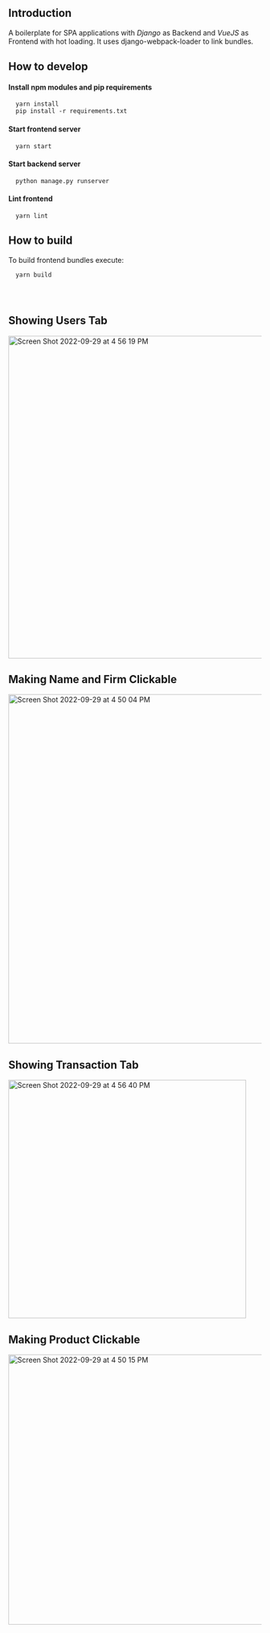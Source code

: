 Introduction
------------
A boilerplate for SPA applications with *Django* as Backend and *VueJS* as Frontend with hot loading.
It uses django-webpack-loader to link bundles.


How to develop
------------    
#### Install npm modules and pip requirements
```
  yarn install
  pip install -r requirements.txt
```

#### Start frontend server
```
  yarn start
```

#### Start backend server
```
  python manage.py runserver
```

#### Lint frontend
```
  yarn lint
```

How to build
------------    
To build frontend bundles execute:
```
  yarn build
 
 
  
```
Showing Users Tab
------------------------------

<img width="640" alt="Screen Shot 2022-09-29 at 4 56 19 PM" src="https://user-images.githubusercontent.com/66687948/193140410-720bef0d-ab2b-42c9-9c5f-203f6ceefea9.png">


Making Name and Firm Clickable
------------------------------------   

<img width="693" alt="Screen Shot 2022-09-29 at 4 50 04 PM" src="https://user-images.githubusercontent.com/66687948/193140247-6208d579-b0d8-4f40-b488-21f8a7addb9d.png">

Showing Transaction Tab
------------------------------

<img width="473" alt="Screen Shot 2022-09-29 at 4 56 40 PM" src="https://user-images.githubusercontent.com/66687948/193140454-5c37429d-7ba3-4daf-ab3f-a8b1514eed83.png">

Making Product Clickable
------------------------------

<img width="536" alt="Screen Shot 2022-09-29 at 4 50 15 PM" src="https://user-images.githubusercontent.com/66687948/193140329-32621dc5-0ecf-4a37-b7c6-a7d05ec9b73c.png">





